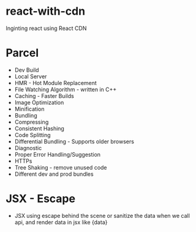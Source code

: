 # react-with-cdn

Inginting react using React CDN

# Parcel

- Dev Build
- Local Server
- HMR - Hot Module Replacement
- File Watching Algorithm - written in C++
- Caching - Faster Builds
- Image Optimization
- Minification
- Bundling
- Compressing
- Consistent Hashing
- Code Splitting
- Differential Bundling - Supports older browsers
- Diagnostic
- Proper Error Handling/Suggestion
- HTTPs
- Tree Shaking - remove unused code
- Different dev and prod bundles

# JSX - Escape

- JSX using escape behind the scene or sanitize the data when we call api, and render data in jsx like {data}
